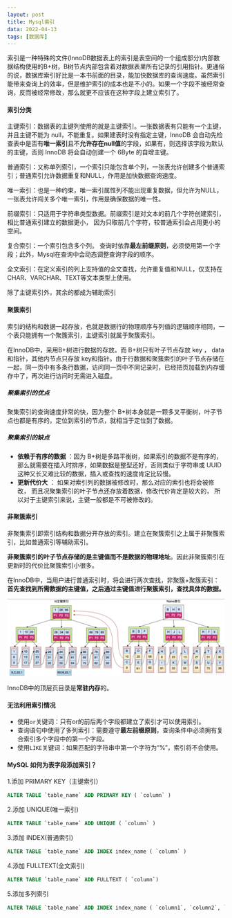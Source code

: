 ```yaml
---
layout: post
title: Mysql索引
data: 2022-04-13
tags: [数据库]
---
```


索引是一种特殊的文件(InnoDB数据表上的索引是表空间的一个组成部分)内部数据结构使用的B+树，B树节点内部包含着对数据表里所有记录的引用指针。更通俗的说，数据库索引好比是一本书前面的目录，能加快数据库的查询速度。虽然索引能带来查询上的效率，但是维护索引的成本也是不小的。如果一个字段不被经常查询，反而被经常修改，那么就更不应该在这种字段上建立索引了。

#### 索引分类

主键索引：数据表的主键列使用的就是主键索引。一张数据表有只能有一个主键，并且主键不能为 null，不能重复。如果建表时没有指定主键，InnoDB 会自动先检查表中是否有**唯一索引**且不**允许存在null值**的字段，如果有，则选择该字段为默认的主键，否则 InnoDB 将会自动创建一个 6Byte 的自增主键。

普通索引：又称单列索引，一个索引只能包含单个列，一张表允许创建多个普通索引；普通索引允许数据重复和NULL，作用是加快数据查询速度。

唯一索引：也是一种约束，唯一索引属性列不能出现重复数据，但允许为NULL，一张表允许闯关多个唯一索引，作用是确保数据的唯一性。

前缀索引：只适用于字符串类型数据。前缀索引是对文本的前几个字符创建索引，相比普通索引建立的数据更小， 因为只取前几个字符，较普通索引会占用更小的空间。

复合索引：一个索引包含多个列。 查询时依靠**最左前缀原则**，必须使用第一个字段；此外，Mysql在查询中会动态调整查询字段的顺序。

全文索引：在定义索引的列上支持值的全文查找，允许重复值和NULL，仅支持在CHAR、VARCHAR、TEXT等文本类型上使用。

除了主键索引外，其余的都成为辅助索引

#### 聚簇索引

索引的结构和数据一起存放，也就是数据行的物理顺序与列值的逻辑顺序相同，一个表只能拥有一个聚簇索引，主键索引就属于聚簇索引。

在InnoDB中，采用B+树进行数据的存放。而 B+树只有叶子节点存放 key ， data和指针，其他内节点只存放 key和指针。由于行数据和聚簇索引的叶子节点存储在一起，同一页中有多条行数据，访问同一页中不同记录时，已经把页加载到内存缓存中了，再次进行访问时无需进入磁盘。

##### 聚集索引的优点

聚集索引的查询速度非常的快，因为整个 B+树本身就是一颗多叉平衡树，叶子节点也都是有序的，定位到索引的节点，就相当于定位到了数据。

##### 聚集索引的缺点

- **依赖于有序的数据** ：因为 B+树是多路平衡树，如果索引的数据不是有序的，那么就需要在插入时排序，如果数据是整型还好，否则类似于字符串或 UUID 这种又长又难比较的数据，插入或查找的速度肯定比较慢。
- **更新代价大** ： 如果对索引列的数据被修改时，那么对应的索引也将会被修改， 而且况聚集索引的叶子节点还存放着数据，修改代价肯定是较大的， 所以对于主键索引来说，主键一般都是不可被修改的。



#### 非聚簇索引

非聚集索引即索引结构和数据分开存放的索引。建立在聚簇索引之上属于非聚簇索引，比如普通索引等辅助索引。

**非聚簇索引的叶子节点存储的是主键值而不是数据的物理地址**。因此非聚簇索引在更新时的代价比聚簇索引小很多。

在InnoDB中，当用户进行普通索引时，将会进行两次查找，非聚簇+聚簇索引：**首先查找到所需数据的主键值，之后通过主键值进行聚簇索引，查找具体的数据。**

![](https://raw.githubusercontent.com/Mingasd/PostImg/main/20220304205733.png)



InnoDB中的顶层页目录是**常驻内存**的。



#### 无法利用索引情况

- 使用`or`关键词：只有or的前后两个字段都建立了索引才可以使用索引。
- 查询语句中使用了多列索引：需要遵守**最左前缀原则**，查询条件中必须拥有复合索引多个字段中的第一个字段。
- 使用`LIKE`关键词：如果匹配的字符串中第一个字符为“%”，索引将不会使用。



#### MySQL 如何为表字段添加索引？

1.添加 PRIMARY KEY（主键索引）

```sql
ALTER TABLE `table_name` ADD PRIMARY KEY ( `column` )
```

2.添加 UNIQUE(唯一索引)

```sql
ALTER TABLE `table_name` ADD UNIQUE ( `column` )
```

3.添加 INDEX(普通索引)

```sql
ALTER TABLE `table_name` ADD INDEX index_name ( `column` )
```

4.添加 FULLTEXT(全文索引)

```sql
ALTER TABLE `table_name` ADD FULLTEXT ( `column`)
```

5.添加多列索引

```sql
ALTER TABLE `table_name` ADD INDEX index_name ( `column1`, `column2`, `column3` )
```